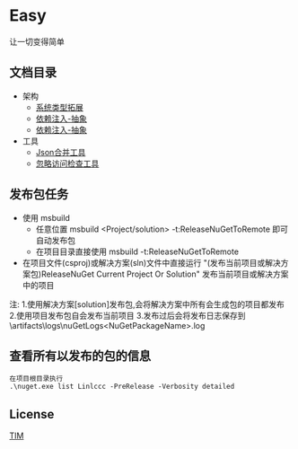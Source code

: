 # Easy

让一切变得简单

## 文档目录

* 架构
  * [系统类型拓展](./readmes/Easy.Extensions.md)
  * [依赖注入-抽象](./readmes/Easy.Extensions.DependencyInjection.Abstractions.md)
  * [依赖注入-抽象](./readmes/Easy.Extensions.DependencyInjection.Abstractions.md)
* 工具
  * [Json合并工具](./readmes/Easy.Tool.MergeJson.md)
  * [忽略访问检查工具](./readmes/Easy.Tool.IgnoresAccessChecks.md)

## 发布包任务

* 使用 msbuild
  * 任意位置 msbuild <Project/solution> -t:ReleaseNuGetToRemote 即可自动发布包
  * 在项目目录直接使用 msbuild -t:ReleaseNuGetToRemote
* 在项目文件(csproj)或解决方案(sln)文件中直接运行 "(发布当前项目或解决方案包)ReleaseNuGet Current Project Or Solution" 发布当前项目或解决方案中的项目

注:
  1.使用解决方案[solution]发布包,会将解决方案中所有会生成包的项目都发布
  2.使用项目发布包自会发布当前项目
  3.发布过后会将发布日志保存到 \artifacts\logs\nuGetLogs\<NuGetPackageName>.log

## 查看所有以发布的包的信息

~~~text
在项目根目录执行
.\nuget.exe list Linlccc -PreRelease -Verbosity detailed
~~~

## License

[TIM](./LICENSE)
